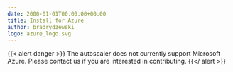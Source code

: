 ```yaml
---
date: 2000-01-01T00:00:00+00:00
title: Install for Azure
author: bradrydzewski
logo: azure_logo.svg
---
```


{{< alert danger >}}
The autoscaler does not currently support Microsoft Azure. Please contact us if you are interested in contributing.
{{</ alert >}}